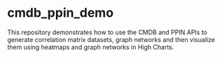 # cmdb_ppin_demo
This repository demonstrates how to use the CMDB and PPIN APIs to generate correlation matrix datasets, graph networks and then visualize them using heatmaps and graph networks in High Charts.
